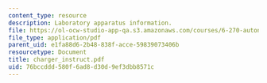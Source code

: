 ```yaml
---
content_type: resource
description: Laboratory apparatus information.
file: https://ol-ocw-studio-app-qa.s3.amazonaws.com/courses/6-270-autonomous-robot-design-competition-january-iap-2005/76bccddd580f6ad8d30d9ef3dbb8571c_charger_instruct.pdf
file_type: application/pdf
parent_uid: e1fa88d6-2b48-838f-acce-59839073406b
resourcetype: Document
title: charger_instruct.pdf
uid: 76bccddd-580f-6ad8-d30d-9ef3dbb8571c
---
```

